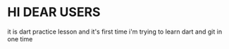 # HI DEAR USERS #
it is dart practice lesson and it's first time i'm trying to learn dart and git in one time 

